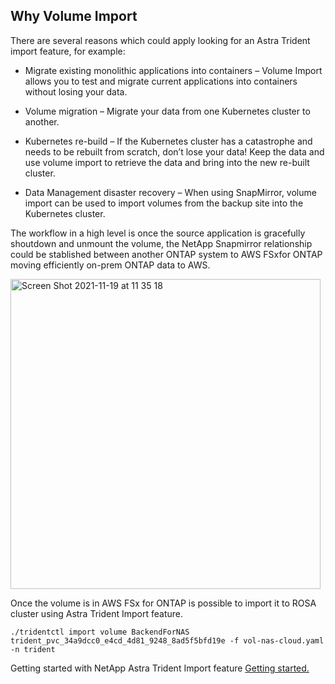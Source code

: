 ## Why Volume Import

There are several reasons which could apply looking for an Astra Trident import feature, for example:

- Migrate existing monolithic applications into containers – Volume Import allows you to test and migrate current applications into containers without losing your data.

- Volume migration – Migrate your data from one Kubernetes cluster to another.

- Kubernetes re-build – If the Kubernetes cluster has a catastrophe and needs to be rebuilt from scratch, don’t lose your data! Keep the data and use volume import to retrieve the data and bring into the new re-built cluster.

- Data Management disaster recovery – When using SnapMirror, volume import can be used to import volumes from the backup site into the Kubernetes cluster.

The workflow in a high level is once the source application is gracefully shoutdown and unmount the volume, the NetApp Snapmirror relationship could be stablished between another ONTAP system to AWS FSxfor ONTAP moving efficiently on-prem ONTAP data to AWS. 

<img width="496" alt="Screen Shot 2021-11-19 at 11 35 18" src="https://user-images.githubusercontent.com/59535705/142608815-c369127b-b1a9-4b3b-8c00-6e1d44676956.png">

Once the volume is in AWS FSx for ONTAP is possible to import it to ROSA cluster using Astra Trident Import feature.

````
./tridentctl import volume BackendForNAS trident_pvc_34a9dcc0_e4cd_4d81_9248_8ad5f5bfd19e -f vol-nas-cloud.yaml -n trident
````

Getting started with NetApp Astra Trident Import feature [Getting started.](https://netapp-trident.readthedocs.io/en/stable-v20.07/kubernetes/operations/tasks/volumes/import.html)